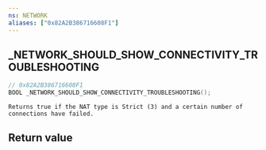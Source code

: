 ```yaml
---
ns: NETWORK
aliases: ["0x82A2B386716608F1"]
---
```

## _NETWORK_SHOULD_SHOW_CONNECTIVITY_TROUBLESHOOTING

```c
// 0x82A2B386716608F1
BOOL _NETWORK_SHOULD_SHOW_CONNECTIVITY_TROUBLESHOOTING();
```

```
Returns true if the NAT type is Strict (3) and a certain number of connections have failed.
```


## Return value

